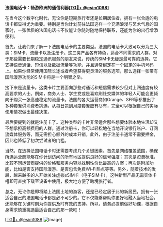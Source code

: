 **法国电话卡：畅游欧洲的通信利器[[TG💪+ @esim1088](https://t.me/s/esim1088)]**

在当今这个数字化时代，无论你是短期旅行者还是长期居住者，拥有一张合适的电话卡都显得尤为重要。特别是当你计划前往法国这样一个充满浪漫与艺术气息的国家时，一张优质的法国电话卡不仅能让你随时随地保持联系，还能为你的出行增添便利。

首先，让我们来了解一下法国电话卡的主要类型。法国的电话卡大致可以分为三大类：SIM卡、流量卡以及注册卡。这三类产品各有特色，适合不同需求的人群。对于那些需要长期稳定通讯服务的朋友来说，传统的SIM卡无疑是最可靠的选择。它支持语音通话、短信以及数据流量等功能，并且通常绑定在一个固定的手机号码上。如果你经常使用国际长途或者希望获得更灵活的服务选项，那么选择一张带有国际漫游功能的SIM卡将是一个明智之举。

接下来是流量卡，这类卡片主要面向那些对通话和短信需求较少但对上网速度有较高要求的人士。例如，商务人士、学生党或是喜欢刷社交媒体的年轻人可能会更倾向于购买一张高速稳定的流量卡。法国的各大运营商如Orange、SFR等都推出了多种套餐供消费者挑选，从每日包到月度套餐应有尽有，完全可以根据自己的实际使用情况做出最佳决策。

最后要提到的就是注册卡了。这种类型的卡片非常适合那些想要体验本地生活却又不想承担高额费用的人群。通过注册卡，你可以轻松地在当地开设银行账户、订阅流媒体服务等，而无需担心额外的成本开销。此外，由于注册卡通常不需要押金，因此也降低了初次尝试者的门槛。

当然，在选择法国电话卡时还需要考虑几个关键因素。首先是网络覆盖范围，确保所选运营商能够在你计划访问的所有地区提供良好的信号强度；其次是资费标准，比较不同运营商提供的价格和服务内容以找到性价比最高的方案；再次是附加功能，比如是否支持国际漫游、是否包含免费Wi-Fi热点等等。另外，随着技术的发展，越来越多的人开始关注虚拟eSIM卡（电子SIM卡），这种新型产品无需实体卡槽即可直接下载至设备中使用，极大地方便了跨境旅行者。

总之，无论你是即将踏上法国土地的游客，还是已经定居于此的新居民，拥有一张适合自己的法国电话卡都是必不可少的。它不仅能够帮助你更好地融入当地社会，还能够在关键时刻为你提供及时有效的支持。所以，请务必提前做好功课，根据自身需求慎重挑选最适合自己的那一款吧！

[[TG💪+ @esim1088](https://t.me/s/esim1088) ![Image](https://i.postimg.cc/4NQfJmqS/Snipaste-2025-05-13-00-14-12.png)]